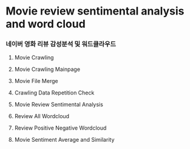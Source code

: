 # Movie review sentimental analysis and word cloud

### 네이버 영화 리뷰 감성분석 및 워드클라우드

1. Movie Crawling

1. Movie Crawling Mainpage

2. Movie File Merge 

3. Crawling Data Repetition Check

4. Movie Review Sentimental Analysis

5. Review All Wordcloud

6. Review Positive Negative Wordcloud

7. Movie Sentiment Average and Similarity
